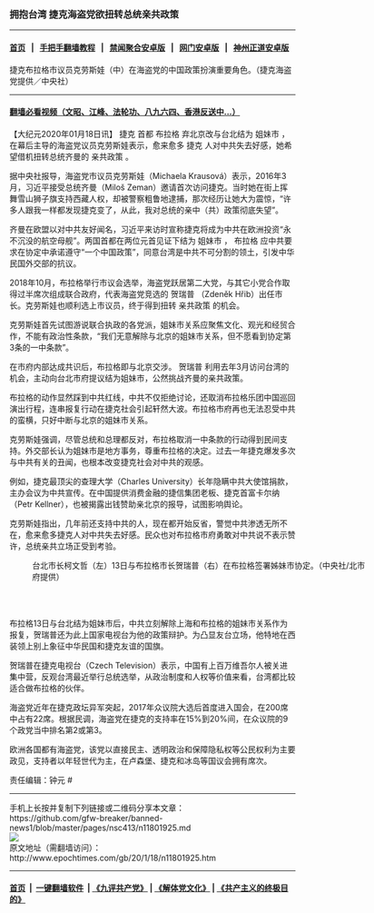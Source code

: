 ### 拥抱台湾 捷克海盗党欲扭转总统亲共政策
------------------------

#### [首页](https://github.com/gfw-breaker/banned-news1/blob/master/README.md) &nbsp;&nbsp;|&nbsp;&nbsp; [手把手翻墙教程](https://github.com/gfw-breaker/guides/wiki) &nbsp;&nbsp;|&nbsp;&nbsp; [禁闻聚合安卓版](https://github.com/gfw-breaker/bn-android) &nbsp;&nbsp;|&nbsp;&nbsp; [网门安卓版](https://github.com/oGate2/oGate) &nbsp;&nbsp;|&nbsp;&nbsp; [神州正道安卓版](https://github.com/SzzdOgate/update) 



<div><img alt="" class="aligncenter wp-post-image" src="http://i.epochtimes.com/assets/uploads/2020/01/2001172123582378-600x400.jpg"/>
<div class="red16 caption">
 捷克布拉格市议员克劳斯娃（中）在海盗党的中国政策扮演重要角色。（捷克海盗党提供／中央社）
</div>
</div><hr/>

#### [翻墙必看视频（文昭、江峰、法轮功、八九六四、香港反送中...）](https://github.com/gfw-breaker/banned-news1/blob/master/pages/link3.md)

<div><p>
 【大纪元2020年01月18日讯】
 <ok href="http://www.epochtimes.com/gb/tag/%E6%8D%B7%E5%85%8B.html">
  捷克
 </ok>
 首都
 <ok href="http://www.epochtimes.com/gb/tag/%E5%B8%83%E6%8B%89%E6%A0%BC.html">
  布拉格
 </ok>
 弃北京改与台北结为
 <ok href="http://www.epochtimes.com/gb/tag/%E5%A7%90%E5%A6%B9%E5%B8%82.html">
  姐妹市
 </ok>
 ，在幕后主导的海盗党议员克劳斯娃表示，愈来愈多
 <ok href="http://www.epochtimes.com/gb/tag/%E6%8D%B7%E5%85%8B.html">
  捷克
 </ok>
 人对中共失去好感，她希望借机扭转总统齐曼的
 <ok href="http://www.epochtimes.com/gb/tag/%E4%BA%B2%E5%85%B1%E6%94%BF%E7%AD%96.html">
  亲共政策
 </ok>
 。
</p>
<p>
 据中央社报导，海盗党市议员克劳斯娃（Michaela Krausová）表示，2016年3月，习近平接受总统齐曼（Miloš Zeman）邀请首次访问捷克。当时她在街上挥舞雪山狮子旗支持西藏人权，却被警察粗鲁地逮捕，那次经历让她大为震惊，“许多人跟我一样都发现捷克变了，从此，我对总统的亲中（共）政策彻底失望”。
</p>
<p>
 齐曼在欧盟以对中共友好闻名，习近平来访时宣称捷克将成为中共在欧洲投资“永不沉没的航空母舰”。两国首都在两位元首见证下结为
 <ok href="http://www.epochtimes.com/gb/tag/%E5%A7%90%E5%A6%B9%E5%B8%82.html">
  姐妹市
 </ok>
 ，
 <ok href="http://www.epochtimes.com/gb/tag/%E5%B8%83%E6%8B%89%E6%A0%BC.html">
  布拉格
 </ok>
 应中共要求在协定中承诺遵守“一个中国政策”，同意台湾是中共不可分割的领土，引发中华民国外交部的抗议。
</p>
<p>
 2018年10月，布拉格举行市议会选举，海盗党跃居第二大党，与其它小党合作取得过半席次组成联合政府，代表海盗党竞选的
 <ok href="http://www.epochtimes.com/gb/tag/%E8%B4%BA%E7%91%9E%E6%99%AE.html">
  贺瑞普
 </ok>
 （Zdeněk Hřib）出任市长。克劳斯娃也顺利选上市议员，终于得到扭转
 <ok href="http://www.epochtimes.com/gb/tag/%E4%BA%B2%E5%85%B1%E6%94%BF%E7%AD%96.html">
  亲共政策
 </ok>
 的机会。
</p>
<p>
 克劳斯娃首先试图游说联合执政的各党派，姐妹市关系应聚焦文化、观光和经贸合作，不能有政治性条款，“我们无意解除与北京的姐妹市关系，但不愿看到协定第3条的一中条款”。
</p>
<p>
 在市府内部达成共识后，布拉格即与北京交涉。
 <ok href="http://www.epochtimes.com/gb/tag/%E8%B4%BA%E7%91%9E%E6%99%AE.html">
  贺瑞普
 </ok>
 利用去年3月访问台湾的机会，主动向台北市府提议结为姐妹市，公然挑战齐曼的亲共政策。
</p>
<p>
 布拉格的动作显然踩到中共红线，中共不仅拒绝讨论，还取消布拉格乐团中国巡回演出行程，连串报复行动在捷克社会引起轩然大波。布拉格市府再也无法忍受中共的蛮横，只好中断与北京的姐妹市关系。
</p>
<p>
 克劳斯娃强调，尽管总统和总理都反对，布拉格取消一中条款的行动得到民间支持。外交部长认为姐妹市是地方事务，尊重布拉格的决定。过去一年捷克爆发多次与中共有关的丑闻，也根本改变捷克社会对中共的观感。
</p>
<p>
 例如，捷克最顶尖的查理大学（Charles University）长年隐瞒中共大使馆捐款，主办会议为中共宣传。在中国提供消费金融的捷信集团老板、捷克首富卡尔纳（Petr Kellner），也被揭露出钱赞助亲北京的报导，试图影响舆论。
</p>
<p>
 克劳斯娃指出，几年前还支持中共的人，现在都开始反省，警觉中共渗透无所不在，愈来愈多捷克人对中共失去好感。民众也对布拉格市府勇敢对中共说不表示赞许，总统亲共立场正受到考验。
</p>
<figure class="wp-caption aligncenter" id="attachment_11792612" style="width: 600px">
 <ok href="http://i.epochtimes.com/assets/uploads/2020/01/20200114PHO0001l.jpg">
  <img alt="" class="size-large wp-image-11792612" src="http://i.epochtimes.com/assets/uploads/2020/01/20200114PHO0001l-600x416.jpg"/>
 </ok>
 <br/><figcaption class="wp-caption-text">
  台北市长柯文哲（左）13日与布拉格市长贺瑞普（右）在布拉格签署姊妹市协定。（中央社/北市府提供）
 </figcaption><br/>
</figure><br/>
<p>
 布拉格13日与台北结为姐妹市后，中共立刻解除上海和布拉格的姐妹市关系作为报复，贺瑞普还为此上国家电视台为他的政策辩护。为凸显友台立场，他特地在西装领上别上象征中华民国和捷克友谊的国旗。
</p>
<p>
 贺瑞普在捷克电视台（Czech Television）表示，中国有上百万维吾尔人被关进集中营，反观台湾最近举行总统选举，从政治制度和人权等价值来看，台湾都比较适合做布拉格的伙伴。
</p>
<p>
 海盗党近年在捷克政坛异军突起，2017年众议院大选后首度进入国会，在200席中占有22席。根据民调，海盗党在捷克的支持率在15%到20%间，在众议院的9个政党当中排名第2或第3。
</p>
<p>
 欧洲各国都有海盗党，该党以直接民主、透明政治和保障隐私权等公民权利为主要政见，支持者以年轻世代为主，在卢森堡、捷克和冰岛等国议会拥有席次。
</p>
<p>
 责任编辑：钟元 #
</p>
</div>
<hr/>
手机上长按并复制下列链接或二维码分享本文章：<br/>
https://github.com/gfw-breaker/banned-news1/blob/master/pages/nsc413/n11801925.md <br/>
<a href='https://github.com/gfw-breaker/banned-news1/blob/master/pages/nsc413/n11801925.md'><img src='https://github.com/gfw-breaker/banned-news1/blob/master/pages/nsc413/n11801925.md.png'/></a> <br/>
原文地址（需翻墙访问）：http://www.epochtimes.com/gb/20/1/18/n11801925.htm


------------------------
#### [首页](https://github.com/gfw-breaker/banned-news1/blob/master/README.md) &nbsp;|&nbsp; [一键翻墙软件](https://github.com/gfw-breaker/nogfw/blob/master/README.md) &nbsp;| [《九评共产党》](https://github.com/gfw-breaker/9ping.md/blob/master/README.md#九评之一评共产党是什么) | [《解体党文化》](https://github.com/gfw-breaker/jtdwh.md/blob/master/README.md) | [《共产主义的终极目的》](https://github.com/gfw-breaker/gczydzjmd.md/blob/master/README.md)


<img src='http://gfw-breaker.win/banned-news/pages/nsc413/n11801925.md' width='0px' height='0px'/>